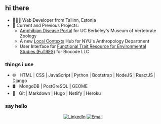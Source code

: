 <h2> hi there</h2>

- 👩🏼‍💻 Web Developer from Tallinn, Estonia
- 🔭 Current and Previous Projects: 
  - [Amphibian Disease Portal](https://amphibiandisease.org/) for UC Berkeley's Museum of Vertebrate Zoology 
  - A new [Local Contexts](https://localcontexts.org/) Hub for NYU's Anthropology Department
  - User Interface for [Functional Trait Resource for Environmental Studies (FuTRES)](https://futres.org/) for Biocode LLC

<h3>things i use</h3>

- 🌐 &nbsp; HTML | CSS | JavaScript | Python | Bootstrap | NodeJS | ReactJS | Django 
- 🛢 &nbsp; MongoDB | PostGreSQL | GEOME
- 🔧 &nbsp; Git | Markdown | Hugo | Netlify | Heroku


<h3> say hello </h3>

<p align="center">
<a href="https://www.linkedin.com/in/dianalovette/"><img alt="LinkedIn" src="https://img.shields.io/badge/LinkedIn-Diana%20Lovette-blue?style=flat-square&logo=linkedin"></a>
<a href="mailto:dianalovette90@gmail.com"><img alt="Email" src="https://img.shields.io/badge/Email-dianalovette90@gmail.com-blue?style=flat-square&logo=gmail"></a>
</p>
